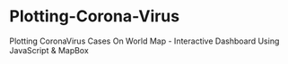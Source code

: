 # Plotting-Corona-Virus
Plotting CoronaVirus Cases On World Map - Interactive Dashboard Using JavaScript &amp; MapBox
